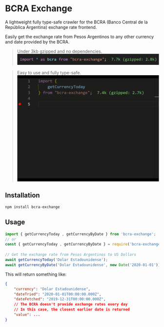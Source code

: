 # BCRA Exchange
A lightweight fully type-safe crawler for the BCRA (Banco Central de la República Argentina) exchange rate frontend.

Easily get the exchange rate from Pesos Argentinos to any other currency and date provided by the BCRA.

> Under 3kb gzipped and no dependencies.
![7.7k (gzipped: 2.8k)](./resources/size.png)

> Easy to use and fully type-safe.
![Fully type-safe](./resources/usage.gif)

## Installation
```bash
npm install bcra-exchange
```

## Usage
```typescript
import { getCurrencyToday , getCurrencyByDate } from 'bcra-exchange';
// or
const { getCurrencyToday , getCurrencyByDate } = require('bcra-exchange');

// Get the exchange rate from Pesos Argentinos to US Dollars
await getCurrencyToday('Dolar Estadounidense');
await getCurrencyByDate('Dolar Estadounidense', new Date('2020-01-01'));
```

This will return something like:
```json
{
    "currency": "Dolar Estadounidense",
    "dateTried": "2020-01-01T00:00:00.000Z",
    "dateFetched": "2019-12-31T00:00:00.000Z", 
    // The BCRA doesn't provide exchange rates every day
    // In this case, the closest earlier date is returned
    "value": ...
}
```



